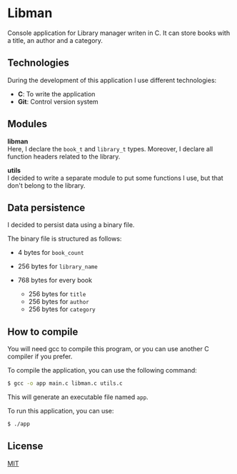 # Libman

Console application for Library manager writen in C. It can store books with a title, an author and a category.

## Technologies

During the development of this application I use different technologies:

- **C**: To write the application
- **Git**: Control version system

## Modules

**libman**  
Here, I declare the `book_t` and `library_t` types. Moreover, I declare all function headers related to the library.

**utils**  
I decided to write a separate module to put some functions I use, but that don't belong to the library.

## Data persistence

I decided to persist data using a binary file.

The binary file is structured as follows:

- 4 bytes for `book_count`
- 256 bytes for `library_name`
- 768 bytes for every book

  - 256 bytes for `title`
  - 256 bytes for `author`
  - 256 bytes for `category`

## How to compile

You will need gcc to compile this program, or you can use another C compiler if you prefer.

To compile the application, you can use the following command:

```bash
$ gcc -o app main.c libman.c utils.c
```

This will generate an executable file named `app`.

To run this application, you can use:

```bash
$ ./app
```

## License

[MIT](https://choosealicense.com/licenses/mit/)

